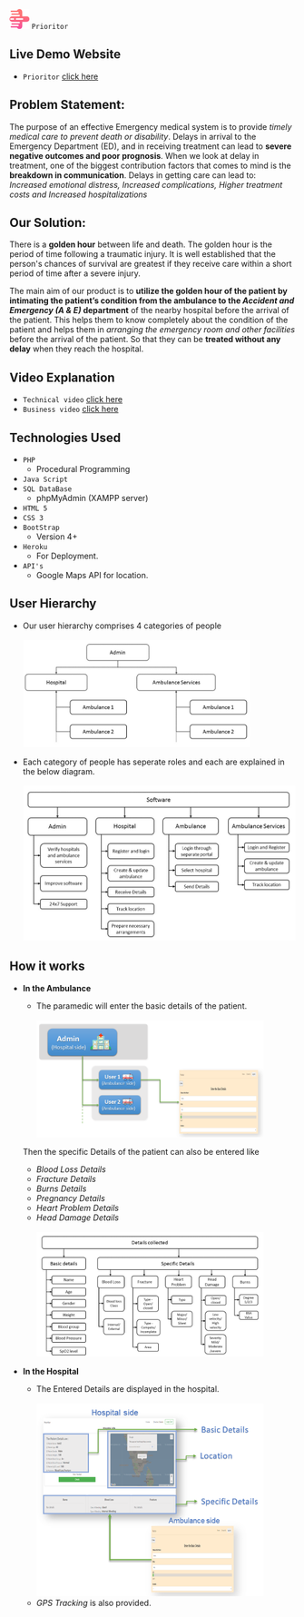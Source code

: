 <img src="assets/images/logo.png" alt="drawing" width="35"/> `Prioritor`

## Live Demo Website

- `Prioritor` [click here](https://prioritordemo.herokuapp.com/)

## Problem Statement:

The purpose of an effective Emergency medical system is to provide _timely medical care to prevent death or disability_.
Delays in arrival to the Emergency Department (ED), and in receiving treatment can lead to **severe negative outcomes and poor prognosis**.
When we look at delay in treatment, one of the biggest contribution factors that comes to mind is the **breakdown in communication**.
Delays in getting care can lead to: _Increased emotional distress, Increased complications, Higher treatment costs and Increased hospitalizations_

## Our Solution:

There is a **golden hour** between life and death.
The golden hour is the period of time following a traumatic injury.
It is well established that the person's chances of survival are greatest if they receive care within a short period of time after a severe injury.

The main aim of our product is to **utilize the golden hour of the patient by intimating the patient’s condition from the ambulance to the _Accident and Emergency (A & E)_ department** of the nearby hospital before the arrival of the patient.
This helps them to know completely about the condition of the patient and helps them in _arranging the emergency room and other facilities_ before the arrival of the patient.
So that they can be **treated without any delay** when they reach the hospital.

## Video Explanation

- `Technical video` [click here](https://youtu.be/MLfC4G1-AOU)
- `Business video` [click here](https://youtu.be/v9zFJvoWgDI)

## Technologies Used

- `PHP`
  - Procedural Programming
- `Java Script`
- `SQL DataBase`
  - phpMyAdmin (XAMPP server)
- `HTML 5`
- `CSS 3`
- `BootStrap`
  - Version 4+
- `Heroku`
  - For Deployment.
- `API's`
  - Google Maps API for location.

## User Hierarchy

- Our user hierarchy comprises 4 categories of people<br>
  <br><img src="assets/images/user-hierarchy.jpg" alt="drawing" width =400/>

- Each category of people has seperate roles and each are explained in the below diagram.<br>
  <br><img src="assets/images/user-roles.jpg" alt="drawing" width =500/>

## How it works

- **In the Ambulance**

  - The paramedic will enter the basic details of the patient.<br>
    <br><img src="assets/images/ambulance-side.PNG" alt="drawing" width =400/>

  Then the specific Details of the patient can also be entered like

  - _Blood Loss Details_
  - _Fracture Details_
  - _Burns Details_
  - _Pregnancy Details_
  - _Heart Problem Details_
  - _Head Damage Details_<br>
    <br><img src="assets/images/details-collected.jpg" alt="drawing" width =400/>

- **In the Hospital**
  - The Entered Details are displayed in the hospital.<br>
    <br><img src="assets/images/hospital-side.PNG" alt="drawing" width=400/>
  - _GPS Tracking_ is also provided.
